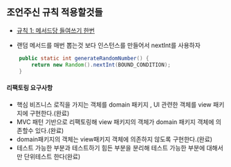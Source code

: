 ## 조언주신 규칙 적용할것들
- [규칙 1: 메서드당 들여쓰기 한번](https://developerfarm.wordpress.com/2012/01/26/object_calisthenics_2/)

- 랜덤 메서드를 매번 뽑는것 보다 인스턴스를 만들어서 nextInt를 사용하자
```java
    public static int generateRandomNumber() {
        return new Random().nextInt(BOUND_CONDITION);
    }
```


#### 리팩토링 요구사항
- 핵심 비즈니스 로직을 가지는 객체를 domain 패키지 , UI 관련한 객체를 view 패키지에 구현한다.(완료)
- MVC 패턴 기반으로 리팩토링해 view 패키지의 객체가 domain 패키지 객체에 의존할수 있다.(완료)
- domain패키지의 객체는 view패키지 객체에 의존하지 않도록 구현한다.(완료)
- 테스트 가능한 부분과 테스트하기 힘든 부분을 분리해 테스트 가능한 부분에 대해서만 단위테스트 한다(완료)
